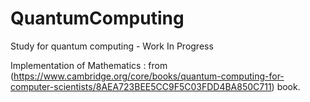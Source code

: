 # QuantumComputing
Study for quantum computing  - Work In Progress

Implementation of Mathematics : from (https://www.cambridge.org/core/books/quantum-computing-for-computer-scientists/8AEA723BEE5CC9F5C03FDD4BA850C711) book.


